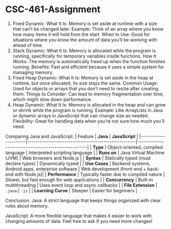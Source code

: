 # CSC-461-Assignment
1. Fixed Dynamic:
What It Is: Memory is set aside at runtime with a size that can’t be changed later.
Example: Think of an array where you know how many items it will hold from the start.
When to Use: Good for situations where you know the amount of data you’ll be working with ahead of time.
2. Stack Dynamic:
What It Is: Memory is allocated while the program is running, specifically for temporary variables inside functions.
How It Works: The memory is automatically freed up when the function finishes running.
Benefits: Fast and efficient because it uses a simple system for managing memory.
3. Fixed Heap Dynamic:
What It Is: Memory is set aside in the heap at runtime, but once allocated, its size stays the same.
Common Usage: Used for objects or arrays that you don’t need to resize after creating them.
Things to Consider: Can lead to memory fragmentation over time, which might slow down performance.
4. Heap Dynamic:
What It Is: Memory is allocated in the heap and can grow or shrink while the program is running.
Example: Like ArrayLists in Java or dynamic arrays in JavaScript that can change size as needed.
Flexibility: Great for handling data when you’re not sure how much you’ll need.

Comparing Java and JavaScript:
| Feature              | **Java**                                            | **JavaScript**                                      |
|----------------------|-----------------------------------------------------|-----------------------------------------------------|
| **Type**             | Object-oriented, compiled language                 | Interpreted scripting language                      |
| **Runs on**          | Java Virtual Machine (JVM)                         | Web browsers and Node.js                           |
| **Syntax**           | Statically typed (must declare types)              | Dynamically typed                                  |
| **Use Cases**        | Backend systems, Android apps, enterprise software | Web development (front-end + back-end with Node.js)|
| **Performance**      | Typically faster due to compiled nature            | Slower, but fast enough for web applications        |
| **Concurrency**      | Built-in multithreading                            | Uses event loop and async callbacks                 |
| **File Extension**   | `.java`                                             | `.js`                                               |
| **Learning Curve**   | Steeper                                             | Easier for beginners                                |


Conclusion:
Java: A strict language that keeps things organized with clear rules about memory.

JavaScript: A more flexible language that makes it easier to work with changing amounts of data.
Feel free to ask if you need more changes!

